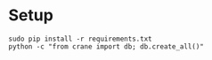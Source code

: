 Setup
=====

```
sudo pip install -r requirements.txt
python -c "from crane import db; db.create_all()"
```

